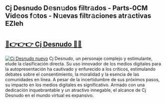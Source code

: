## Cj Desnudo D𝚎sn𝚞dos filtr𝚊dos - Parts-0CM Vid𝚎os f𝚘tos - N𝚞evas filtr𝚊ciones atr𝚊ctivas EZIeh

# <h2><a href="http://mb0x8yy.tromn.icu/?c=Cj+Desnudo">🔗👉👉👉 Cj Desnudo 🔗🔗</a></h2>

[![Cj Desnudo nuevo](https://i.imgur.com/pEAQMta.gif)](http://mb0x8yy.tromn.icu/?c=Cj+Desnudo)
Cj Desnudo, un personaje complejo y estimulante, elude la clasificación directa. Su uso innovador de los medios digitales para la autopresentación ha cautivado y enfurecido a los críticos, estimulando debates sobre el consentimiento, la moralidad y la esencia de las comunidades en línea. A pesar de la incertidumbre de sus próximos pasos, su impacto en los medios digitales es significativo. Armado con una dedicación inquebrantable y un atractivo innegable, el alcance de Cj Desnudo en el mundo virtual es expansivo.
